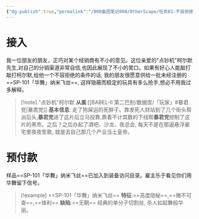 ```yaml
---
{"dg-publish":true,"permalink":"/000备团笔记000/OtherScape/任务01-不容拒绝的条件/任务简讯/"}
---
```


# 接入
我一位朋友的朋友，正巧对某个经销商有不小的意见。这位亲爱的"点钞机"柯尔默先生,对自己的分销渠道非常自信,也因此展现了不小的胃口。如果有好心人能敲打敲打柯尔默,给他一个不容拒绝的条件的话, 我的朋友很愿意供给一批未经注册的==SP-101「华舞」纳米飞丝==, 这样隐蔽而稳定的玩具有多么抢手,想必不用我过多解释。

>[!note] "点钞机"柯尔默
>**从属**:[[BABEL-Ⅱ 第二巴别/数据库/「玩家」#暴君党\|暴君党]]
>**基本信息**: 走了狗屎运的死胖子。靠发死人财站到了几个街头帮派后头,**暴君党**进了这片后立马投靠,靠着不计其数的下线帮**暴君党**控制了这片的黑市。之后？之后办起了酒吧、沙龙、夜总会, 每天不是在那逼悬浮豪宅里夜夜笙歌, 就是去自己那几个产业当土皇帝。

# 预付款
样品==SP-101「华舞」纳米飞丝==已加入到装备访问目录。雇主乐于看见你们用华舞留下信号。

>[!example] ==SP-101「华舞」纳米飞丝==
>**特征**:==高度隐秘==,==微不可查==,==锋利==
>**缺陷**:==无鞘==
>经典的单分子切割丝, 杀人如起舞般华丽。
